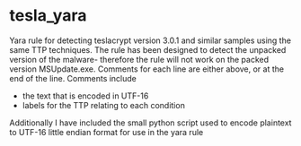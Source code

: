 # tesla_yara
Yara rule for detecting teslacrypt version 3.0.1 and similar samples using the same TTP techniques.
The rule has been designed to detect the unpacked version of the malware- therefore the rule will not work on the packed version MSUpdate.exe.
Comments for each line are either above, or at the end of the line.
Comments include
- the text that is encoded in UTF-16
- labels for the TTP relating to each condition


Additionally I have included the small python script used to encode plaintext to UTF-16 little endian format for use in the yara rule
